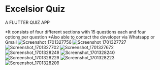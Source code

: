 # Excelsior Quiz

A FLUTTER QUIZ APP

*It consists of four different sections with 15 questions each and four options per question
*Also able to contact the developer via Whatsapp or Gmail
![Screenshot_1701327756](https://github.com/hermes13002/EXC_Quiz/assets/82550064/7d13a082-72b7-4a85-ac82-fc7178d62092)
![Screenshot_1701327727](https://github.com/hermes13002/EXC_Quiz/assets/82550064/544989e2-63b7-4913-b8df-2a3b42da3d6e)
![Screenshot_1701327702](https://github.com/hermes13002/EXC_Quiz/assets/82550064/ec50cdde-f48d-474d-a2bf-c7ac0907fccc)
![Screenshot_1701327672](https://github.com/hermes13002/EXC_Quiz/assets/82550064/bef69c7b-de59-4898-8677-237d48b3ca07)
![Screenshot_1701328249](https://github.com/hermes13002/EXC_Quiz/assets/82550064/ab11e8c1-2448-48fd-8aaa-3c27b6f30c66)
![Screenshot_1701328240](https://github.com/hermes13002/EXC_Quiz/assets/82550064/a556efec-7a4b-4c80-a05c-760cb1a6ded9)
![Screenshot_1701328229](https://github.com/hermes13002/EXC_Quiz/assets/82550064/75d7f8a5-f9c7-4839-ac6d-e15983928f33)
![Screenshot_1701328223](https://github.com/hermes13002/EXC_Quiz/assets/82550064/302676f6-5d4e-4a58-aade-f3e9ebc1dde7)
![Screenshot_1701328209](https://github.com/hermes13002/EXC_Quiz/assets/82550064/112e3283-0ee3-406f-8c5e-814c1e29b697)
